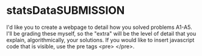 # statsDataSUBMISSION
I'd like you to create a webpage to detail how you solved problems A1-A5.  I'll be grading these myself, so the "extra" will be the level of detail that you explain, algorithmically, your solutions.  If you would like to insert javascript code that is visible, use the pre tags &lt;pre> &lt;/pre>.
